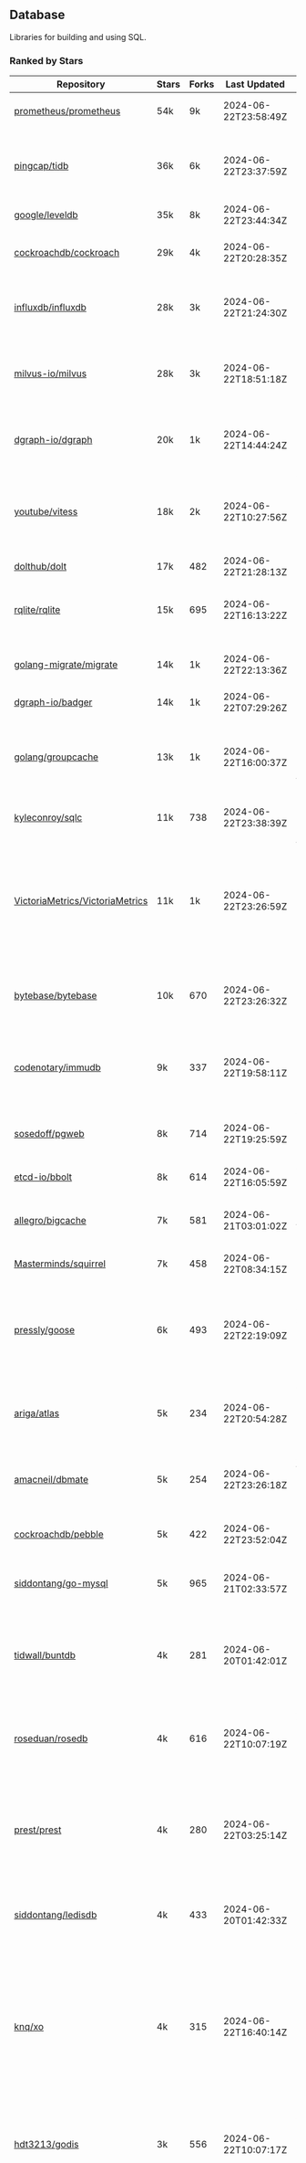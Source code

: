 ## Database

Libraries for building and using SQL.

### Ranked by Stars

| Repository | Stars | Forks | Last Updated | Description | 
|------------|-------|-------|--------------|-------------|
| [prometheus/prometheus](https://github.com/prometheus/prometheus) | 54k | 9k | 2024-06-22T23:58:49Z |  Monitoring system and time series database. |
| [pingcap/tidb](https://github.com/pingcap/tidb) | 36k | 6k | 2024-06-22T23:37:59Z |  TiDB is a distributed SQL database. Inspired by the design of Google F1. |
| [google/leveldb](https://github.com/google/leveldb) | 35k | 8k | 2024-06-22T23:44:34Z | key/value database in Go. |
| [cockroachdb/cockroach](https://github.com/cockroachdb/cockroach) | 29k | 4k | 2024-06-22T20:28:35Z |  Scalable, Geo-Replicated, Transactional Datastore. |
| [influxdb/influxdb](https://github.com/influxdb/influxdb) | 28k | 3k | 2024-06-22T21:24:30Z |  Scalable datastore for metrics, events, and real-time analytics. |
| [milvus-io/milvus](https://github.com/milvus-io/milvus) | 28k | 3k | 2024-06-22T18:51:18Z |  Milvus is a vector database for embedding management, analytics and search. |
| [dgraph-io/dgraph](https://github.com/dgraph-io/dgraph) | 20k | 1k | 2024-06-22T14:44:24Z |  Scalable, Distributed, Low Latency, High Throughput Graph Database. |
| [youtube/vitess](https://github.com/youtube/vitess) | 18k | 2k | 2024-06-22T10:27:56Z |  vitess provides servers and tools which facilitate scaling of MySQL databases for large scale web services. |
| [dolthub/dolt](https://github.com/dolthub/dolt) | 17k | 482 | 2024-06-22T21:28:13Z |  Dolt – It's Git for Data. |
| [rqlite/rqlite](https://github.com/rqlite/rqlite) | 15k | 695 | 2024-06-22T16:13:22Z |  The lightweight, distributed, relational database built on SQLite. |
| [golang-migrate/migrate](https://github.com/golang-migrate/migrate) | 14k | 1k | 2024-06-22T22:13:36Z |  Database migrations. CLI and Golang library. |
| [dgraph-io/badger](https://github.com/dgraph-io/badger) | 14k | 1k | 2024-06-22T07:29:26Z |  Fast key-value store in Go. |
| [golang/groupcache](https://github.com/golang/groupcache) | 13k | 1k | 2024-06-22T16:00:37Z |  Groupcache is a caching and cache-filling library, intended as a replacement for memcached in many cases. |
| [kyleconroy/sqlc](https://github.com/kyleconroy/sqlc) | 11k | 738 | 2024-06-22T23:38:39Z |  Generate type-safe code from SQL. |
| [VictoriaMetrics/VictoriaMetrics](https://github.com/VictoriaMetrics/VictoriaMetrics) | 11k | 1k | 2024-06-22T23:26:59Z |  fast, resource-effective and scalable open source time series database. May be used as long-term remote storage for Prometheus. Supports PromQL. |
| [bytebase/bytebase](https://github.com/bytebase/bytebase) | 10k | 670 | 2024-06-22T23:26:32Z |  Safe database schema change and version control for DevOps teams. |
| [codenotary/immudb](https://github.com/codenotary/immudb) | 9k | 337 | 2024-06-22T19:58:11Z |  immudb is a lightweight, high-speed immutable database for systems and applications written in Go. |
| [sosedoff/pgweb](https://github.com/sosedoff/pgweb) | 8k | 714 | 2024-06-22T19:25:59Z |  Web-based PostgreSQL database browser. |
| [etcd-io/bbolt](https://github.com/etcd-io/bbolt) | 8k | 614 | 2024-06-22T16:05:59Z |  An embedded key/value database for Go. |
| [allegro/bigcache](https://github.com/allegro/bigcache) | 7k | 581 | 2024-06-21T03:01:02Z |  Efficient key/value cache for gigabytes of data. |
| [Masterminds/squirrel](https://github.com/Masterminds/squirrel) | 7k | 458 | 2024-06-22T08:34:15Z |  Go library that helps you build SQL queries. |
| [pressly/goose](https://github.com/pressly/goose) | 6k | 493 | 2024-06-22T22:19:09Z |  Database migration tool. You can manage your database's evolution by creating incremental SQL or Go scripts. |
| [ariga/atlas](https://github.com/ariga/atlas) | 5k | 234 | 2024-06-22T20:54:28Z |  A Database Toolkit. A CLI designed to help companies better work with their data. |
| [amacneil/dbmate](https://github.com/amacneil/dbmate) | 5k | 254 | 2024-06-22T23:26:18Z |  A lightweight, framework-agnostic database migration tool. |
| [cockroachdb/pebble](https://github.com/cockroachdb/pebble) | 5k | 422 | 2024-06-22T23:52:04Z |  RocksDB/LevelDB inspired key-value database in Go. |
| [siddontang/go-mysql](https://github.com/siddontang/go-mysql) | 5k | 965 | 2024-06-21T02:33:57Z |  Go toolset to handle MySQL protocol and replication. |
| [tidwall/buntdb](https://github.com/tidwall/buntdb) | 4k | 281 | 2024-06-20T01:42:01Z |  Fast, embeddable, in-memory key/value database for Go with custom indexing and spatial support. |
| [roseduan/rosedb](https://github.com/roseduan/rosedb) | 4k | 616 | 2024-06-22T10:07:19Z |  An embedded k-v database based on LSM+WAL, supports string, list, hash, set, zset. |
| [prest/prest](https://github.com/prest/prest) | 4k | 280 | 2024-06-22T03:25:14Z |  Simplify and accelerate development, ⚡ instant, realtime, high-performance on any Postgres application, existing or new. |
| [siddontang/ledisdb](https://github.com/siddontang/ledisdb) | 4k | 433 | 2024-06-20T01:42:33Z |  Ledisdb is a high performance NoSQL like Redis based on LevelDB. |
| [knq/xo](https://github.com/knq/xo) | 4k | 315 | 2024-06-22T16:40:14Z |  Generate idiomatic Go code for databases based on existing schema definitions or custom queries supporting PostgreSQL, MySQL, SQLite, Oracle, and Microsoft SQL Server. |
| [hdt3213/godis](https://github.com/hdt3213/godis) | 3k | 556 | 2024-06-22T10:07:17Z |  A Golang implemented high-performance Redis server and cluster. |
| [xujiajun/nutsdb](https://github.com/xujiajun/nutsdb) | 3k | 329 | 2024-06-18T09:56:21Z |  Nutsdb is a simple, fast, embeddable, persistent key/value store written in pure Go. It supports fully serializable transactions and many data structures such as list, set, sorted set. |
| [rubenv/sql-migrate](https://github.com/rubenv/sql-migrate) | 3k | 267 | 2024-06-21T21:00:17Z |  Database migration tool. Allows embedding migrations into the application using go-bindata. |
| [lindb/lindb](https://github.com/lindb/lindb) | 3k | 277 | 2024-06-21T08:41:31Z |  LinDB is a scalable, high performance, high availability distributed time series database. |
| [HouzuoGuo/tiedot](https://github.com/HouzuoGuo/tiedot) | 3k | 261 | 2024-06-21T16:37:45Z |  Your NoSQL database powered by Golang. |
| [bluele/gcache](https://github.com/bluele/gcache) | 3k | 266 | 2024-06-21T09:28:26Z |  Cache library with support for expirable Cache, LFU, LRU and ARC. |
| [eko/gocache](https://github.com/eko/gocache) | 2k | 191 | 2024-06-21T13:50:21Z |  A complete Go cache library with multiple stores (memory, memcache, redis, ...), chainable, loadable, metrics cache and more. |
| [doug-martin/goqu](https://github.com/doug-martin/goqu) | 2k | 200 | 2024-06-22T01:04:36Z |  Idiomatic SQL builder and query library. |
| [go-jet/jet](https://github.com/go-jet/jet) | 2k | 110 | 2024-06-22T20:15:37Z |  Framework for writing type-safe SQL queries in Go, with ability to easily convert database query result into desired arbitrary object structure. |
| [muesli/cache2go](https://github.com/muesli/cache2go) | 2k | 515 | 2024-06-22T22:31:05Z |  In-memory key:value cache which supports automatic invalidation based on timeouts. |
| [VictoriaMetrics/fastcache](https://github.com/VictoriaMetrics/fastcache) | 2k | 171 | 2024-06-21T15:51:41Z |  fast thread-safe inmemory cache for big number of entries. Minimizes GC overhead. |
| [flower-corp/lotusdb](https://github.com/flower-corp/lotusdb) | 2k | 175 | 2024-06-22T12:37:50Z |  Fast k/v database compatible with lsm and b+tree. |
| [didi/gendry](https://github.com/didi/gendry) | 2k | 189 | 2024-06-20T08:10:31Z |  Non-invasive SQL builder and powerful data binder. |
| [maypok86/otter](https://github.com/maypok86/otter) | 2k | 38 | 2024-06-22T21:47:57Z |  A high performance lockless cache for Go. Many times faster than Ristretto and friends. |
| [CovenantSQL/CovenantSQL](https://github.com/CovenantSQL/CovenantSQL) | 1k | 149 | 2024-06-21T11:30:03Z |  CovenantSQL is a SQL database on blockchain. |
| [kelindar/column](https://github.com/kelindar/column) | 1k | 56 | 2024-06-19T19:02:12Z |  High-performance, columnar, embeddable in-memory store with bitmap indexing and transactions. |
| [peterbourgon/diskv](https://github.com/peterbourgon/diskv) | 1k | 104 | 2024-06-20T01:40:50Z |  Home-grown disk-backed key-value store. |
| [akrylysov/pogreb](https://github.com/akrylysov/pogreb) | 1k | 89 | 2024-06-21T22:50:52Z |  Embedded key-value store for read-heavy workloads. |
| [skeema/skeema](https://github.com/skeema/skeema) | 1k | 101 | 2024-06-21T13:10:19Z |  Pure-SQL schema management system for MySQL, with support for sharding and external online schema change tools. |
| [Vertamedia/chproxy](https://github.com/Vertamedia/chproxy) | 1k | 254 | 2024-06-21T20:16:00Z |  HTTP proxy for ClickHouse database. |
| [paranoidguy/databunker](https://github.com/paranoidguy/databunker) | 1k | 71 | 2024-06-18T17:38:10Z |  Personally identifiable information (PII) storage service built to comply with GDPR and CCPA. |
| [objectbox/objectbox-go](https://github.com/objectbox/objectbox-go) | 1k | 46 | 2024-06-22T23:56:01Z |  High-performance embedded Object Database (NoSQL) with Go API. |
| [cybertec-postgresql/pg_timetable](https://github.com/cybertec-postgresql/pg_timetable) | 1k | 65 | 2024-06-20T10:05:49Z |  Advanced scheduling for PostgreSQL. |
| [go-gormigrate/gormigrate](https://github.com/go-gormigrate/gormigrate) | 1k | 96 | 2024-06-20T01:43:42Z |  Database schema migration helper for Gorm ORM. |
| [krotik/eliasdb](https://github.com/krotik/eliasdb) | 994 | 49 | 2024-06-21T12:41:56Z |  Dependency-free, transactional graph database with REST API, phrase search and SQL-like query language. |
| [linkedin/goavro](https://github.com/linkedin/goavro) | 960 | 215 | 2024-06-20T03:34:33Z |  A Go package that encodes and decodes Avro data. |
| [couchbase/moss](https://github.com/couchbase/moss) | 950 | 60 | 2024-06-21T12:37:13Z |  Moss is a simple LSM key-value storage engine written in 100% Go. |
| [jellydator/ttlcache](https://github.com/jellydator/ttlcache) | 876 | 115 | 2024-06-21T08:55:41Z |  An in-memory cache with item expiration and generics. |
| [gchaincl/dotsql](https://github.com/gchaincl/dotsql) | 721 | 54 | 2024-06-20T01:44:41Z |  Go library that helps you keep sql files in one place and use them with ease. |
| [go-ozzo/ozzo-dbx](https://github.com/go-ozzo/ozzo-dbx) | 626 | 84 | 2024-06-20T01:44:51Z |  Powerful data retrieval methods as well as DB-agnostic query building capabilities. |
| [ostafen/clover](https://github.com/ostafen/clover) | 624 | 54 | 2024-06-16T17:55:23Z |  A lightweight document-oriented NoSQL database written in pure Golang. |
| [nikepan/clickhouse-bulk](https://github.com/nikepan/clickhouse-bulk) | 466 | 87 | 2024-06-16T23:15:39Z |  Collects small inserts and sends big requests to ClickHouse servers. |
| [jmhodges/levigo](https://github.com/jmhodges/levigo) | 414 | 90 | 2024-06-20T01:42:34Z |  Levigo is a Go wrapper for LevelDB. |
| [rocketlaunchr/dbq](https://github.com/rocketlaunchr/dbq) | 393 | 21 | 2024-05-17T21:00:02Z |  Zero boilerplate database operations for Go. |
| [lqs/sqlingo](https://github.com/lqs/sqlingo) | 378 | 28 | 2024-06-22T05:34:40Z |  A lightweight DSL to build SQL in Go. |
| [recoilme/pudge](https://github.com/recoilme/pudge) | 366 | 35 | 2024-06-17T11:20:39Z |  Fast and simple key/value store written using Go's standard library. |
| [faabiosr/cachego](https://github.com/faabiosr/cachego) | 361 | 24 | 2024-06-01T19:27:40Z |  Golang Cache component for multiple drivers. |
| [HDT3213/rdb](https://github.com/HDT3213/rdb) | 358 | 74 | 2024-06-17T02:06:17Z |  Redis RDB file parser for secondary development and memory analysis. |
| [elgris/sqrl](https://github.com/elgris/sqrl) | 272 | 38 | 2024-06-21T11:43:40Z |  SQL query builder, fork of Squirrel with improved performance. |
| [chrislusf/vasto](https://github.com/chrislusf/vasto) | 259 | 30 | 2024-05-26T01:48:04Z |  A distributed high-performance key-value store. On Disk. Eventual consistent. HA. Able to grow or shrink without service interruption. |
| [Yiling-J/theine-go](https://github.com/Yiling-J/theine-go) | 233 | 12 | 2024-06-10T17:49:53Z |  High performance, near optimal in-memory cache with proactive TTL expiration and generics. |
| [dtm-labs/dtf](https://github.com/dtm-labs/dtf) | 213 | 30 | 2024-04-17T12:13:28Z |  A distributed transaction manager. Support XA, TCC, SAGA, Reliable Messages. |
| [creativecreature/sturdyc](https://github.com/creativecreature/sturdyc) | 205 | 4 | 2024-06-21T09:16:31Z |  A caching library with advanced concurrency features designed to make I/O heavy applications robust and highly performant. |
| [fern4lvarez/piladb](https://github.com/fern4lvarez/piladb) | 205 | 22 | 2024-06-20T01:42:37Z |  Lightweight RESTful database engine based on stack data structures. |
| [EchoVault/EchoVault](https://github.com/EchoVault/EchoVault) | 197 | 9 | 2024-06-22T21:23:49Z |  Embeddable Distributed in-memory data store compatible with Redis clients. |
| [bokwoon95/go-structured-query](https://github.com/bokwoon95/go-structured-query) | 195 | 11 | 2023-12-04T23:16:41Z |  Type-safe SQL builder and struct mapper for Go. |
| [wesql/wescale](https://github.com/wesql/wescale) | 192 | 8 | 2024-06-21T07:37:58Z |  WeScale is a database proxy designed to enhance the scalability, performance, security, and resilience of your applications. |
| [knocknote/octillery](https://github.com/knocknote/octillery) | 191 | 30 | 2024-06-10T05:18:59Z |  Go package for sharding databases ( Supports every ORM or raw SQL ). |
| [akyoto/cache](https://github.com/akyoto/cache) | 176 | 21 | 2024-06-03T02:05:04Z |  In-memory key:value store with expiration time, 0 dependencies, <100 LoC, 100% coverage. |
| [lopezator/migrator](https://github.com/lopezator/migrator) | 167 | 18 | 2024-06-21T20:01:56Z |  Dead simple Go database migration library. |
| [arthurkushman/buildsqlx](https://github.com/arthurkushman/buildsqlx) | 157 | 16 | 2024-06-18T04:49:22Z |  Go database query builder library for PostgreSQL. |
| [amit-davidson/LibraDB](https://github.com/amit-davidson/LibraDB) | 152 | 18 | 2024-06-15T15:40:45Z |  LibraDB is a simple database with less than 1000 lines of code for learning. |
| [iwanbk/bcache](https://github.com/iwanbk/bcache) | 147 | 18 | 2024-05-17T07:07:52Z |  Eventually consistent distributed in-memory cache Go library. |
| [GuiaBolso/darwin](https://github.com/GuiaBolso/darwin) | 145 | 34 | 2024-06-20T01:43:38Z |  Database schema evolution library for Go. |
| [leporo/sqlf](https://github.com/leporo/sqlf) | 141 | 14 | 2024-05-24T08:11:15Z |  Fast SQL query builder. |
| [rocketlaunchr/remember-go](https://github.com/rocketlaunchr/remember-go) | 138 | 8 | 2024-04-27T23:46:36Z |  A universal interface for caching slow database queries (backed by redis, memcached, ristretto, or in-memory). |
| [nullism/bqb](https://github.com/nullism/bqb) | 134 | 10 | 2024-06-21T04:56:53Z |  Lightweight and easy to learn query builder. |
| [viney-shih/go-cache](https://github.com/viney-shih/go-cache) | 133 | 9 | 2024-06-13T06:31:20Z |  A flexible multi-layer Go caching library to deal with in-memory and shared cache by adopting Cache-Aside pattern. |
| [galeone/igor](https://github.com/galeone/igor) | 125 | 4 | 2024-06-20T01:44:49Z |  Abstraction layer for PostgreSQL that supports advanced functionality and uses gorm-like syntax. |
| [erni27/imcache](https://github.com/erni27/imcache) | 118 | 4 | 2024-06-14T10:26:48Z |  A generic in-memory cache Go library. It supports expiration, sliding expiration, max entries limit, eviction callbacks and sharding. |
| [unit-io/unitdb](https://github.com/unit-io/unitdb) | 118 | 10 | 2024-05-03T13:01:20Z |  Fast timeseries database for IoT, realtime messaging applications. Access unitdb with pubsub over tcp or websocket using github.com/unit-io/unitd application. |
| [elastic/go-freelru](https://github.com/elastic/go-freelru) | 116 | 9 | 2024-06-13T08:47:29Z | A GC-less, fast and generic LRU hashmap library with optional locking, sharding, eviction and expiration. |
| [sj14/dbbench](https://github.com/sj14/dbbench) | 97 | 17 | 2024-06-19T06:55:34Z |  Database benchmarking tool with support for several databases and scripts. |
| [OrlovEvgeny/go-mcache](https://github.com/OrlovEvgeny/go-mcache) | 95 | 16 | 2024-06-11T21:37:28Z |  Fast in-memory key:value store/cache library. Pointer caches. |
| [jameycribbs/hare](https://github.com/jameycribbs/hare) | 90 | 10 | 2024-06-20T17:59:35Z |  A simple database management system that stores each table as a text file of line-delimited JSON. |
| [cristalhq/builq](https://github.com/cristalhq/builq) | 89 | 3 | 2024-05-08T10:43:34Z |  Easily build SQL queries in Go. |
| [robinjoseph08/go-pg-migrations](https://github.com/robinjoseph08/go-pg-migrations) | 84 | 21 | 2024-01-08T01:51:54Z |  A Go package to help write migrations with go-pg/pg. |
| [sunary/sqlize](https://github.com/sunary/sqlize) | 83 | 11 | 2024-06-20T04:23:56Z |  Database migration generator. Allows generate sql migration from model and existing sql by differ them. |
| [zekroTJA/timedmap](https://github.com/zekroTJA/timedmap) | 70 | 10 | 2024-05-10T07:40:51Z |  Map with expiring key-value pairs. |
| [liweiyi88/onedump](https://github.com/liweiyi88/onedump) | 65 | 7 | 2024-06-22T17:13:36Z |  Database backup from different drivers to different destinations with one command and configuration. |
| [jamf/regatta](https://github.com/jamf/regatta) | 63 | 5 | 2024-06-11T11:05:07Z |  Fast, simple, geo-distributed KV store built for cloud native era. |
| [codingsince1985/couchcache](https://github.com/codingsince1985/couchcache) | 63 | 7 | 2024-06-21T17:57:50Z |  RESTful caching micro-service backed by Couchbase server. |
| [xujiajun/godbal](https://github.com/xujiajun/godbal) | 59 | 29 | 2024-02-03T19:00:49Z |  Database Abstraction Layer (dbal) for go. Support SQL builder and get result easily. |
| [khezen/avro](https://github.com/khezen/avro) | 45 | 10 | 2023-12-26T03:15:31Z |  Discover SQL schemas and convert them to AVRO schemas. Query SQL records into AVRO bytes. |
| [oaStuff/clusteredBigCache](https://github.com/oaStuff/clusteredBigCache) | 44 | 5 | 2023-11-01T01:52:19Z |  BigCache with clustering support and individual item expiration. |
| [claygod/coffer](https://github.com/claygod/coffer) | 37 | 5 | 2024-02-07T10:47:23Z |  Simple ACID key-value database that supports transactions. |
| [floatdrop/2q](https://github.com/floatdrop/2q) | 37 | 4 | 2024-06-13T01:08:39Z |  2Q in-memory cache implementation. |
| [HnH/qry](https://github.com/HnH/qry) | 35 | 6 | 2024-02-27T10:37:40Z |  Tool that generates constants from files with raw SQL queries. |
| [hexdigest/prep](https://github.com/hexdigest/prep) | 32 | 5 | 2024-03-07T22:59:58Z |  Use prepared SQL statements without changing your code. |
| [adlio/schema](https://github.com/adlio/schema) | 31 | 3 | 2024-06-05T09:08:59Z |  Library to embed schema migrations for database/sql-compatible databases inside your Go binaries. |
| [twharmon/gosql](https://github.com/twharmon/gosql) | 30 | 2 | 2024-02-02T19:53:16Z |  SQL Query builder with better null values support. |
| [RichardKnop/go-fixtures](https://github.com/RichardKnop/go-fixtures) | 28 | 11 | 2023-09-08T17:05:02Z |  Django style fixtures for Golang's excellent built-in database/sql library. |
| [codingconcepts/dg](https://github.com/codingconcepts/dg) | 25 | 1 | 2024-06-19T18:31:00Z |  A fast data generator that produces CSV files from generated relational data. |
| [larapulse/migrator](https://github.com/larapulse/migrator) | 25 | 4 | 2024-05-19T07:31:13Z |  MySQL database migrator designed to run migrations to your features and manage database schema update with intuitive go code. |
| [rafaeljesus/tempdb](https://github.com/rafaeljesus/tempdb) | 19 | 3 | 2024-04-18T14:17:05Z |  Key-value store for temporary items. |
| [andizzle/rwdb](https://github.com/andizzle/rwdb) | 18 | 2 | 2023-05-02T21:55:01Z |  rwdb provides read replica capability for multiple database servers setup. |
| [bartventer/gorm-multitenancy](https://github.com/bartventer/gorm-multitenancy) | 16 | 2 | 2024-06-21T19:45:36Z |  Multi-tenancy support for GORM managed databases. |
| [motrboat/hotcoal](https://github.com/motrboat/hotcoal) | 16 | 1 | 2024-05-17T20:58:00Z |  Secure your handcrafted SQL against injection. |
| [muir/libschema](https://github.com/muir/libschema) | 14 | 5 | 2024-01-14T00:02:24Z |  Define your migrations separately in each library. Migrations for open source libraries. MySQL & PostgreSQL. |
| [pupizoid/ormlite](https://github.com/pupizoid/ormlite) | 13 | 3 | 2024-03-06T20:01:55Z |  Lightweight package containing some ORM-like features and helpers for sqlite databases. |
| [Kachit/gorm-seeder](https://github.com/Kachit/gorm-seeder) | 13 | 1 | 2024-01-30T11:33:09Z |  Simple database seeder for Gorm ORM. |
| [ulovecode/gdcache](https://github.com/ulovecode/gdcache) | 12 | 2 | 2024-01-18T05:02:20Z |  A pure non-intrusive cache library implemented by golang, you can use it to implement your own distributed cache. |
| [twharmon/dynago](https://github.com/twharmon/dynago) | 12 | 0 | 2024-03-26T11:56:26Z |  Simplify working with AWS DynamoDB. |
| [no-src/nscache](https://github.com/no-src/nscache) | 10 | 0 | 2024-06-02T16:41:19Z |  A Go caching framework that supports multiple data source drivers. |
| [lawzava/go-pg-migrate](https://github.com/lawzava/go-pg-migrate) | 10 | 3 | 2024-01-24T05:10:53Z |  CLI-friendly package for go-pg migrations management. |
| [oracle/coherence-go-client](https://github.com/oracle/coherence-go-client) | 9 | 3 | 2024-06-03T15:03:19Z |  Full implementation of Oracle Coherence cache API for Go applications using gRPC as network transport. |
| [cheshir/ttlcache](https://github.com/cheshir/ttlcache) | 9 | 8 | 2023-03-26T17:03:11Z |  In-memory key value storage with TTL for each record. |
| [rafaelespinoza/godfish](https://github.com/rafaelespinoza/godfish) | 7 | 1 | 2024-06-19T17:44:22Z |  Database migration manager, works with native query language. Support for cassandra, mysql, postgres, sqlite3. |
| [go-the-way/sg](https://github.com/go-the-way/sg) | 6 | 0 | 2024-05-10T21:55:52Z |  A SQL Gen for generating standard SQLs(supports: CRUD) written in Go. |
| [yuseferi/gocache](https://github.com/yuseferi/gocache) | 5 | 0 | 2024-01-07T00:34:13Z |  A data race free Go ache library with high performance and auto pruge functionality |
| [/](https://github.com/gobuffalo/pop/tree/master/soda) | 0 | 0 | 0001-01-01T00:00:00Z |  Database migration, creation, ORM, etc... for MySQL, PostgreSQL, and SQLite. |

### Ranked by Forks

| Repository | Stars | Forks | Last Updated | Description | 
|------------|-------|-------|--------------|-------------|
| [prometheus/prometheus](https://github.com/prometheus/prometheus) | 54k | 9k | 2024-06-22T23:58:49Z |  Monitoring system and time series database. |
| [google/leveldb](https://github.com/google/leveldb) | 35k | 8k | 2024-06-22T23:44:34Z | key/value database in Go. |
| [pingcap/tidb](https://github.com/pingcap/tidb) | 36k | 6k | 2024-06-22T23:37:59Z |  TiDB is a distributed SQL database. Inspired by the design of Google F1. |
| [cockroachdb/cockroach](https://github.com/cockroachdb/cockroach) | 29k | 4k | 2024-06-22T20:28:35Z |  Scalable, Geo-Replicated, Transactional Datastore. |
| [influxdb/influxdb](https://github.com/influxdb/influxdb) | 28k | 3k | 2024-06-22T21:24:30Z |  Scalable datastore for metrics, events, and real-time analytics. |
| [milvus-io/milvus](https://github.com/milvus-io/milvus) | 28k | 3k | 2024-06-22T18:51:18Z |  Milvus is a vector database for embedding management, analytics and search. |
| [youtube/vitess](https://github.com/youtube/vitess) | 18k | 2k | 2024-06-22T10:27:56Z |  vitess provides servers and tools which facilitate scaling of MySQL databases for large scale web services. |
| [dgraph-io/dgraph](https://github.com/dgraph-io/dgraph) | 20k | 1k | 2024-06-22T14:44:24Z |  Scalable, Distributed, Low Latency, High Throughput Graph Database. |
| [golang/groupcache](https://github.com/golang/groupcache) | 13k | 1k | 2024-06-22T16:00:37Z |  Groupcache is a caching and cache-filling library, intended as a replacement for memcached in many cases. |
| [golang-migrate/migrate](https://github.com/golang-migrate/migrate) | 14k | 1k | 2024-06-22T22:13:36Z |  Database migrations. CLI and Golang library. |
| [dgraph-io/badger](https://github.com/dgraph-io/badger) | 14k | 1k | 2024-06-22T07:29:26Z |  Fast key-value store in Go. |
| [VictoriaMetrics/VictoriaMetrics](https://github.com/VictoriaMetrics/VictoriaMetrics) | 11k | 1k | 2024-06-22T23:26:59Z |  fast, resource-effective and scalable open source time series database. May be used as long-term remote storage for Prometheus. Supports PromQL. |
| [siddontang/go-mysql](https://github.com/siddontang/go-mysql) | 5k | 965 | 2024-06-21T02:33:57Z |  Go toolset to handle MySQL protocol and replication. |
| [kyleconroy/sqlc](https://github.com/kyleconroy/sqlc) | 11k | 738 | 2024-06-22T23:38:39Z |  Generate type-safe code from SQL. |
| [sosedoff/pgweb](https://github.com/sosedoff/pgweb) | 8k | 714 | 2024-06-22T19:25:59Z |  Web-based PostgreSQL database browser. |
| [rqlite/rqlite](https://github.com/rqlite/rqlite) | 15k | 695 | 2024-06-22T16:13:22Z |  The lightweight, distributed, relational database built on SQLite. |
| [bytebase/bytebase](https://github.com/bytebase/bytebase) | 10k | 670 | 2024-06-22T23:26:32Z |  Safe database schema change and version control for DevOps teams. |
| [roseduan/rosedb](https://github.com/roseduan/rosedb) | 4k | 616 | 2024-06-22T10:07:19Z |  An embedded k-v database based on LSM+WAL, supports string, list, hash, set, zset. |
| [etcd-io/bbolt](https://github.com/etcd-io/bbolt) | 8k | 614 | 2024-06-22T16:05:59Z |  An embedded key/value database for Go. |
| [allegro/bigcache](https://github.com/allegro/bigcache) | 7k | 581 | 2024-06-21T03:01:02Z |  Efficient key/value cache for gigabytes of data. |
| [hdt3213/godis](https://github.com/hdt3213/godis) | 3k | 556 | 2024-06-22T10:07:17Z |  A Golang implemented high-performance Redis server and cluster. |
| [muesli/cache2go](https://github.com/muesli/cache2go) | 2k | 515 | 2024-06-22T22:31:05Z |  In-memory key:value cache which supports automatic invalidation based on timeouts. |
| [pressly/goose](https://github.com/pressly/goose) | 6k | 493 | 2024-06-22T22:19:09Z |  Database migration tool. You can manage your database's evolution by creating incremental SQL or Go scripts. |
| [dolthub/dolt](https://github.com/dolthub/dolt) | 17k | 482 | 2024-06-22T21:28:13Z |  Dolt – It's Git for Data. |
| [Masterminds/squirrel](https://github.com/Masterminds/squirrel) | 7k | 458 | 2024-06-22T08:34:15Z |  Go library that helps you build SQL queries. |
| [siddontang/ledisdb](https://github.com/siddontang/ledisdb) | 4k | 433 | 2024-06-20T01:42:33Z |  Ledisdb is a high performance NoSQL like Redis based on LevelDB. |
| [cockroachdb/pebble](https://github.com/cockroachdb/pebble) | 5k | 422 | 2024-06-22T23:52:04Z |  RocksDB/LevelDB inspired key-value database in Go. |
| [codenotary/immudb](https://github.com/codenotary/immudb) | 9k | 337 | 2024-06-22T19:58:11Z |  immudb is a lightweight, high-speed immutable database for systems and applications written in Go. |
| [xujiajun/nutsdb](https://github.com/xujiajun/nutsdb) | 3k | 329 | 2024-06-18T09:56:21Z |  Nutsdb is a simple, fast, embeddable, persistent key/value store written in pure Go. It supports fully serializable transactions and many data structures such as list, set, sorted set. |
| [knq/xo](https://github.com/knq/xo) | 4k | 315 | 2024-06-22T16:40:14Z |  Generate idiomatic Go code for databases based on existing schema definitions or custom queries supporting PostgreSQL, MySQL, SQLite, Oracle, and Microsoft SQL Server. |
| [tidwall/buntdb](https://github.com/tidwall/buntdb) | 4k | 281 | 2024-06-20T01:42:01Z |  Fast, embeddable, in-memory key/value database for Go with custom indexing and spatial support. |
| [prest/prest](https://github.com/prest/prest) | 4k | 280 | 2024-06-22T03:25:14Z |  Simplify and accelerate development, ⚡ instant, realtime, high-performance on any Postgres application, existing or new. |
| [lindb/lindb](https://github.com/lindb/lindb) | 3k | 277 | 2024-06-21T08:41:31Z |  LinDB is a scalable, high performance, high availability distributed time series database. |
| [rubenv/sql-migrate](https://github.com/rubenv/sql-migrate) | 3k | 267 | 2024-06-21T21:00:17Z |  Database migration tool. Allows embedding migrations into the application using go-bindata. |
| [bluele/gcache](https://github.com/bluele/gcache) | 3k | 266 | 2024-06-21T09:28:26Z |  Cache library with support for expirable Cache, LFU, LRU and ARC. |
| [HouzuoGuo/tiedot](https://github.com/HouzuoGuo/tiedot) | 3k | 261 | 2024-06-21T16:37:45Z |  Your NoSQL database powered by Golang. |
| [Vertamedia/chproxy](https://github.com/Vertamedia/chproxy) | 1k | 254 | 2024-06-21T20:16:00Z |  HTTP proxy for ClickHouse database. |
| [amacneil/dbmate](https://github.com/amacneil/dbmate) | 5k | 254 | 2024-06-22T23:26:18Z |  A lightweight, framework-agnostic database migration tool. |
| [ariga/atlas](https://github.com/ariga/atlas) | 5k | 234 | 2024-06-22T20:54:28Z |  A Database Toolkit. A CLI designed to help companies better work with their data. |
| [linkedin/goavro](https://github.com/linkedin/goavro) | 960 | 215 | 2024-06-20T03:34:33Z |  A Go package that encodes and decodes Avro data. |
| [doug-martin/goqu](https://github.com/doug-martin/goqu) | 2k | 200 | 2024-06-22T01:04:36Z |  Idiomatic SQL builder and query library. |
| [eko/gocache](https://github.com/eko/gocache) | 2k | 191 | 2024-06-21T13:50:21Z |  A complete Go cache library with multiple stores (memory, memcache, redis, ...), chainable, loadable, metrics cache and more. |
| [didi/gendry](https://github.com/didi/gendry) | 2k | 189 | 2024-06-20T08:10:31Z |  Non-invasive SQL builder and powerful data binder. |
| [flower-corp/lotusdb](https://github.com/flower-corp/lotusdb) | 2k | 175 | 2024-06-22T12:37:50Z |  Fast k/v database compatible with lsm and b+tree. |
| [VictoriaMetrics/fastcache](https://github.com/VictoriaMetrics/fastcache) | 2k | 171 | 2024-06-21T15:51:41Z |  fast thread-safe inmemory cache for big number of entries. Minimizes GC overhead. |
| [CovenantSQL/CovenantSQL](https://github.com/CovenantSQL/CovenantSQL) | 1k | 149 | 2024-06-21T11:30:03Z |  CovenantSQL is a SQL database on blockchain. |
| [jellydator/ttlcache](https://github.com/jellydator/ttlcache) | 876 | 115 | 2024-06-21T08:55:41Z |  An in-memory cache with item expiration and generics. |
| [go-jet/jet](https://github.com/go-jet/jet) | 2k | 110 | 2024-06-22T20:15:37Z |  Framework for writing type-safe SQL queries in Go, with ability to easily convert database query result into desired arbitrary object structure. |
| [peterbourgon/diskv](https://github.com/peterbourgon/diskv) | 1k | 104 | 2024-06-20T01:40:50Z |  Home-grown disk-backed key-value store. |
| [skeema/skeema](https://github.com/skeema/skeema) | 1k | 101 | 2024-06-21T13:10:19Z |  Pure-SQL schema management system for MySQL, with support for sharding and external online schema change tools. |
| [go-gormigrate/gormigrate](https://github.com/go-gormigrate/gormigrate) | 1k | 96 | 2024-06-20T01:43:42Z |  Database schema migration helper for Gorm ORM. |
| [jmhodges/levigo](https://github.com/jmhodges/levigo) | 414 | 90 | 2024-06-20T01:42:34Z |  Levigo is a Go wrapper for LevelDB. |
| [akrylysov/pogreb](https://github.com/akrylysov/pogreb) | 1k | 89 | 2024-06-21T22:50:52Z |  Embedded key-value store for read-heavy workloads. |
| [nikepan/clickhouse-bulk](https://github.com/nikepan/clickhouse-bulk) | 466 | 87 | 2024-06-16T23:15:39Z |  Collects small inserts and sends big requests to ClickHouse servers. |
| [go-ozzo/ozzo-dbx](https://github.com/go-ozzo/ozzo-dbx) | 626 | 84 | 2024-06-20T01:44:51Z |  Powerful data retrieval methods as well as DB-agnostic query building capabilities. |
| [HDT3213/rdb](https://github.com/HDT3213/rdb) | 358 | 74 | 2024-06-17T02:06:17Z |  Redis RDB file parser for secondary development and memory analysis. |
| [paranoidguy/databunker](https://github.com/paranoidguy/databunker) | 1k | 71 | 2024-06-18T17:38:10Z |  Personally identifiable information (PII) storage service built to comply with GDPR and CCPA. |
| [cybertec-postgresql/pg_timetable](https://github.com/cybertec-postgresql/pg_timetable) | 1k | 65 | 2024-06-20T10:05:49Z |  Advanced scheduling for PostgreSQL. |
| [couchbase/moss](https://github.com/couchbase/moss) | 950 | 60 | 2024-06-21T12:37:13Z |  Moss is a simple LSM key-value storage engine written in 100% Go. |
| [kelindar/column](https://github.com/kelindar/column) | 1k | 56 | 2024-06-19T19:02:12Z |  High-performance, columnar, embeddable in-memory store with bitmap indexing and transactions. |
| [ostafen/clover](https://github.com/ostafen/clover) | 624 | 54 | 2024-06-16T17:55:23Z |  A lightweight document-oriented NoSQL database written in pure Golang. |
| [gchaincl/dotsql](https://github.com/gchaincl/dotsql) | 721 | 54 | 2024-06-20T01:44:41Z |  Go library that helps you keep sql files in one place and use them with ease. |
| [krotik/eliasdb](https://github.com/krotik/eliasdb) | 994 | 49 | 2024-06-21T12:41:56Z |  Dependency-free, transactional graph database with REST API, phrase search and SQL-like query language. |
| [objectbox/objectbox-go](https://github.com/objectbox/objectbox-go) | 1k | 46 | 2024-06-22T23:56:01Z |  High-performance embedded Object Database (NoSQL) with Go API. |
| [maypok86/otter](https://github.com/maypok86/otter) | 2k | 38 | 2024-06-22T21:47:57Z |  A high performance lockless cache for Go. Many times faster than Ristretto and friends. |
| [elgris/sqrl](https://github.com/elgris/sqrl) | 272 | 38 | 2024-06-21T11:43:40Z |  SQL query builder, fork of Squirrel with improved performance. |
| [recoilme/pudge](https://github.com/recoilme/pudge) | 366 | 35 | 2024-06-17T11:20:39Z |  Fast and simple key/value store written using Go's standard library. |
| [GuiaBolso/darwin](https://github.com/GuiaBolso/darwin) | 145 | 34 | 2024-06-20T01:43:38Z |  Database schema evolution library for Go. |
| [dtm-labs/dtf](https://github.com/dtm-labs/dtf) | 213 | 30 | 2024-04-17T12:13:28Z |  A distributed transaction manager. Support XA, TCC, SAGA, Reliable Messages. |
| [chrislusf/vasto](https://github.com/chrislusf/vasto) | 259 | 30 | 2024-05-26T01:48:04Z |  A distributed high-performance key-value store. On Disk. Eventual consistent. HA. Able to grow or shrink without service interruption. |
| [knocknote/octillery](https://github.com/knocknote/octillery) | 191 | 30 | 2024-06-10T05:18:59Z |  Go package for sharding databases ( Supports every ORM or raw SQL ). |
| [xujiajun/godbal](https://github.com/xujiajun/godbal) | 59 | 29 | 2024-02-03T19:00:49Z |  Database Abstraction Layer (dbal) for go. Support SQL builder and get result easily. |
| [lqs/sqlingo](https://github.com/lqs/sqlingo) | 378 | 28 | 2024-06-22T05:34:40Z |  A lightweight DSL to build SQL in Go. |
| [faabiosr/cachego](https://github.com/faabiosr/cachego) | 361 | 24 | 2024-06-01T19:27:40Z |  Golang Cache component for multiple drivers. |
| [fern4lvarez/piladb](https://github.com/fern4lvarez/piladb) | 205 | 22 | 2024-06-20T01:42:37Z |  Lightweight RESTful database engine based on stack data structures. |
| [robinjoseph08/go-pg-migrations](https://github.com/robinjoseph08/go-pg-migrations) | 84 | 21 | 2024-01-08T01:51:54Z |  A Go package to help write migrations with go-pg/pg. |
| [rocketlaunchr/dbq](https://github.com/rocketlaunchr/dbq) | 393 | 21 | 2024-05-17T21:00:02Z |  Zero boilerplate database operations for Go. |
| [akyoto/cache](https://github.com/akyoto/cache) | 176 | 21 | 2024-06-03T02:05:04Z |  In-memory key:value store with expiration time, 0 dependencies, <100 LoC, 100% coverage. |
| [lopezator/migrator](https://github.com/lopezator/migrator) | 167 | 18 | 2024-06-21T20:01:56Z |  Dead simple Go database migration library. |
| [amit-davidson/LibraDB](https://github.com/amit-davidson/LibraDB) | 152 | 18 | 2024-06-15T15:40:45Z |  LibraDB is a simple database with less than 1000 lines of code for learning. |
| [iwanbk/bcache](https://github.com/iwanbk/bcache) | 147 | 18 | 2024-05-17T07:07:52Z |  Eventually consistent distributed in-memory cache Go library. |
| [sj14/dbbench](https://github.com/sj14/dbbench) | 97 | 17 | 2024-06-19T06:55:34Z |  Database benchmarking tool with support for several databases and scripts. |
| [OrlovEvgeny/go-mcache](https://github.com/OrlovEvgeny/go-mcache) | 95 | 16 | 2024-06-11T21:37:28Z |  Fast in-memory key:value store/cache library. Pointer caches. |
| [arthurkushman/buildsqlx](https://github.com/arthurkushman/buildsqlx) | 157 | 16 | 2024-06-18T04:49:22Z |  Go database query builder library for PostgreSQL. |
| [leporo/sqlf](https://github.com/leporo/sqlf) | 141 | 14 | 2024-05-24T08:11:15Z |  Fast SQL query builder. |
| [Yiling-J/theine-go](https://github.com/Yiling-J/theine-go) | 233 | 12 | 2024-06-10T17:49:53Z |  High performance, near optimal in-memory cache with proactive TTL expiration and generics. |
| [RichardKnop/go-fixtures](https://github.com/RichardKnop/go-fixtures) | 28 | 11 | 2023-09-08T17:05:02Z |  Django style fixtures for Golang's excellent built-in database/sql library. |
| [sunary/sqlize](https://github.com/sunary/sqlize) | 83 | 11 | 2024-06-20T04:23:56Z |  Database migration generator. Allows generate sql migration from model and existing sql by differ them. |
| [bokwoon95/go-structured-query](https://github.com/bokwoon95/go-structured-query) | 195 | 11 | 2023-12-04T23:16:41Z |  Type-safe SQL builder and struct mapper for Go. |
| [unit-io/unitdb](https://github.com/unit-io/unitdb) | 118 | 10 | 2024-05-03T13:01:20Z |  Fast timeseries database for IoT, realtime messaging applications. Access unitdb with pubsub over tcp or websocket using github.com/unit-io/unitd application. |
| [nullism/bqb](https://github.com/nullism/bqb) | 134 | 10 | 2024-06-21T04:56:53Z |  Lightweight and easy to learn query builder. |
| [jameycribbs/hare](https://github.com/jameycribbs/hare) | 90 | 10 | 2024-06-20T17:59:35Z |  A simple database management system that stores each table as a text file of line-delimited JSON. |
| [khezen/avro](https://github.com/khezen/avro) | 45 | 10 | 2023-12-26T03:15:31Z |  Discover SQL schemas and convert them to AVRO schemas. Query SQL records into AVRO bytes. |
| [zekroTJA/timedmap](https://github.com/zekroTJA/timedmap) | 70 | 10 | 2024-05-10T07:40:51Z |  Map with expiring key-value pairs. |
| [viney-shih/go-cache](https://github.com/viney-shih/go-cache) | 133 | 9 | 2024-06-13T06:31:20Z |  A flexible multi-layer Go caching library to deal with in-memory and shared cache by adopting Cache-Aside pattern. |
| [elastic/go-freelru](https://github.com/elastic/go-freelru) | 116 | 9 | 2024-06-13T08:47:29Z | A GC-less, fast and generic LRU hashmap library with optional locking, sharding, eviction and expiration. |
| [EchoVault/EchoVault](https://github.com/EchoVault/EchoVault) | 197 | 9 | 2024-06-22T21:23:49Z |  Embeddable Distributed in-memory data store compatible with Redis clients. |
| [cheshir/ttlcache](https://github.com/cheshir/ttlcache) | 9 | 8 | 2023-03-26T17:03:11Z |  In-memory key value storage with TTL for each record. |
| [wesql/wescale](https://github.com/wesql/wescale) | 192 | 8 | 2024-06-21T07:37:58Z |  WeScale is a database proxy designed to enhance the scalability, performance, security, and resilience of your applications. |
| [rocketlaunchr/remember-go](https://github.com/rocketlaunchr/remember-go) | 138 | 8 | 2024-04-27T23:46:36Z |  A universal interface for caching slow database queries (backed by redis, memcached, ristretto, or in-memory). |
| [codingsince1985/couchcache](https://github.com/codingsince1985/couchcache) | 63 | 7 | 2024-06-21T17:57:50Z |  RESTful caching micro-service backed by Couchbase server. |
| [liweiyi88/onedump](https://github.com/liweiyi88/onedump) | 65 | 7 | 2024-06-22T17:13:36Z |  Database backup from different drivers to different destinations with one command and configuration. |
| [HnH/qry](https://github.com/HnH/qry) | 35 | 6 | 2024-02-27T10:37:40Z |  Tool that generates constants from files with raw SQL queries. |
| [oaStuff/clusteredBigCache](https://github.com/oaStuff/clusteredBigCache) | 44 | 5 | 2023-11-01T01:52:19Z |  BigCache with clustering support and individual item expiration. |
| [claygod/coffer](https://github.com/claygod/coffer) | 37 | 5 | 2024-02-07T10:47:23Z |  Simple ACID key-value database that supports transactions. |
| [hexdigest/prep](https://github.com/hexdigest/prep) | 32 | 5 | 2024-03-07T22:59:58Z |  Use prepared SQL statements without changing your code. |
| [muir/libschema](https://github.com/muir/libschema) | 14 | 5 | 2024-01-14T00:02:24Z |  Define your migrations separately in each library. Migrations for open source libraries. MySQL & PostgreSQL. |
| [jamf/regatta](https://github.com/jamf/regatta) | 63 | 5 | 2024-06-11T11:05:07Z |  Fast, simple, geo-distributed KV store built for cloud native era. |
| [larapulse/migrator](https://github.com/larapulse/migrator) | 25 | 4 | 2024-05-19T07:31:13Z |  MySQL database migrator designed to run migrations to your features and manage database schema update with intuitive go code. |
| [creativecreature/sturdyc](https://github.com/creativecreature/sturdyc) | 205 | 4 | 2024-06-21T09:16:31Z |  A caching library with advanced concurrency features designed to make I/O heavy applications robust and highly performant. |
| [galeone/igor](https://github.com/galeone/igor) | 125 | 4 | 2024-06-20T01:44:49Z |  Abstraction layer for PostgreSQL that supports advanced functionality and uses gorm-like syntax. |
| [floatdrop/2q](https://github.com/floatdrop/2q) | 37 | 4 | 2024-06-13T01:08:39Z |  2Q in-memory cache implementation. |
| [erni27/imcache](https://github.com/erni27/imcache) | 118 | 4 | 2024-06-14T10:26:48Z |  A generic in-memory cache Go library. It supports expiration, sliding expiration, max entries limit, eviction callbacks and sharding. |
| [rafaeljesus/tempdb](https://github.com/rafaeljesus/tempdb) | 19 | 3 | 2024-04-18T14:17:05Z |  Key-value store for temporary items. |
| [adlio/schema](https://github.com/adlio/schema) | 31 | 3 | 2024-06-05T09:08:59Z |  Library to embed schema migrations for database/sql-compatible databases inside your Go binaries. |
| [cristalhq/builq](https://github.com/cristalhq/builq) | 89 | 3 | 2024-05-08T10:43:34Z |  Easily build SQL queries in Go. |
| [oracle/coherence-go-client](https://github.com/oracle/coherence-go-client) | 9 | 3 | 2024-06-03T15:03:19Z |  Full implementation of Oracle Coherence cache API for Go applications using gRPC as network transport. |
| [lawzava/go-pg-migrate](https://github.com/lawzava/go-pg-migrate) | 10 | 3 | 2024-01-24T05:10:53Z |  CLI-friendly package for go-pg migrations management. |
| [pupizoid/ormlite](https://github.com/pupizoid/ormlite) | 13 | 3 | 2024-03-06T20:01:55Z |  Lightweight package containing some ORM-like features and helpers for sqlite databases. |
| [ulovecode/gdcache](https://github.com/ulovecode/gdcache) | 12 | 2 | 2024-01-18T05:02:20Z |  A pure non-intrusive cache library implemented by golang, you can use it to implement your own distributed cache. |
| [bartventer/gorm-multitenancy](https://github.com/bartventer/gorm-multitenancy) | 16 | 2 | 2024-06-21T19:45:36Z |  Multi-tenancy support for GORM managed databases. |
| [andizzle/rwdb](https://github.com/andizzle/rwdb) | 18 | 2 | 2023-05-02T21:55:01Z |  rwdb provides read replica capability for multiple database servers setup. |
| [twharmon/gosql](https://github.com/twharmon/gosql) | 30 | 2 | 2024-02-02T19:53:16Z |  SQL Query builder with better null values support. |
| [motrboat/hotcoal](https://github.com/motrboat/hotcoal) | 16 | 1 | 2024-05-17T20:58:00Z |  Secure your handcrafted SQL against injection. |
| [Kachit/gorm-seeder](https://github.com/Kachit/gorm-seeder) | 13 | 1 | 2024-01-30T11:33:09Z |  Simple database seeder for Gorm ORM. |
| [codingconcepts/dg](https://github.com/codingconcepts/dg) | 25 | 1 | 2024-06-19T18:31:00Z |  A fast data generator that produces CSV files from generated relational data. |
| [rafaelespinoza/godfish](https://github.com/rafaelespinoza/godfish) | 7 | 1 | 2024-06-19T17:44:22Z |  Database migration manager, works with native query language. Support for cassandra, mysql, postgres, sqlite3. |
| [twharmon/dynago](https://github.com/twharmon/dynago) | 12 | 0 | 2024-03-26T11:56:26Z |  Simplify working with AWS DynamoDB. |
| [no-src/nscache](https://github.com/no-src/nscache) | 10 | 0 | 2024-06-02T16:41:19Z |  A Go caching framework that supports multiple data source drivers. |
| [go-the-way/sg](https://github.com/go-the-way/sg) | 6 | 0 | 2024-05-10T21:55:52Z |  A SQL Gen for generating standard SQLs(supports: CRUD) written in Go. |
| [yuseferi/gocache](https://github.com/yuseferi/gocache) | 5 | 0 | 2024-01-07T00:34:13Z |  A data race free Go ache library with high performance and auto pruge functionality |
| [/](https://github.com/gobuffalo/pop/tree/master/soda) | 0 | 0 | 0001-01-01T00:00:00Z |  Database migration, creation, ORM, etc... for MySQL, PostgreSQL, and SQLite. |

### Ranked by Last Updated

| Repository | Stars | Forks | Last Updated | Description | 
|------------|-------|-------|--------------|-------------|
| [prometheus/prometheus](https://github.com/prometheus/prometheus) | 54k | 9k | 2024-06-22T23:58:49Z |  Monitoring system and time series database. |
| [objectbox/objectbox-go](https://github.com/objectbox/objectbox-go) | 1k | 46 | 2024-06-22T23:56:01Z |  High-performance embedded Object Database (NoSQL) with Go API. |
| [cockroachdb/pebble](https://github.com/cockroachdb/pebble) | 5k | 422 | 2024-06-22T23:52:04Z |  RocksDB/LevelDB inspired key-value database in Go. |
| [google/leveldb](https://github.com/google/leveldb) | 35k | 8k | 2024-06-22T23:44:34Z | key/value database in Go. |
| [kyleconroy/sqlc](https://github.com/kyleconroy/sqlc) | 11k | 738 | 2024-06-22T23:38:39Z |  Generate type-safe code from SQL. |
| [pingcap/tidb](https://github.com/pingcap/tidb) | 36k | 6k | 2024-06-22T23:37:59Z |  TiDB is a distributed SQL database. Inspired by the design of Google F1. |
| [VictoriaMetrics/VictoriaMetrics](https://github.com/VictoriaMetrics/VictoriaMetrics) | 11k | 1k | 2024-06-22T23:26:59Z |  fast, resource-effective and scalable open source time series database. May be used as long-term remote storage for Prometheus. Supports PromQL. |
| [bytebase/bytebase](https://github.com/bytebase/bytebase) | 10k | 670 | 2024-06-22T23:26:32Z |  Safe database schema change and version control for DevOps teams. |
| [amacneil/dbmate](https://github.com/amacneil/dbmate) | 5k | 254 | 2024-06-22T23:26:18Z |  A lightweight, framework-agnostic database migration tool. |
| [muesli/cache2go](https://github.com/muesli/cache2go) | 2k | 515 | 2024-06-22T22:31:05Z |  In-memory key:value cache which supports automatic invalidation based on timeouts. |
| [pressly/goose](https://github.com/pressly/goose) | 6k | 493 | 2024-06-22T22:19:09Z |  Database migration tool. You can manage your database's evolution by creating incremental SQL or Go scripts. |
| [golang-migrate/migrate](https://github.com/golang-migrate/migrate) | 14k | 1k | 2024-06-22T22:13:36Z |  Database migrations. CLI and Golang library. |
| [maypok86/otter](https://github.com/maypok86/otter) | 2k | 38 | 2024-06-22T21:47:57Z |  A high performance lockless cache for Go. Many times faster than Ristretto and friends. |
| [dolthub/dolt](https://github.com/dolthub/dolt) | 17k | 482 | 2024-06-22T21:28:13Z |  Dolt – It's Git for Data. |
| [influxdb/influxdb](https://github.com/influxdb/influxdb) | 28k | 3k | 2024-06-22T21:24:30Z |  Scalable datastore for metrics, events, and real-time analytics. |
| [EchoVault/EchoVault](https://github.com/EchoVault/EchoVault) | 197 | 9 | 2024-06-22T21:23:49Z |  Embeddable Distributed in-memory data store compatible with Redis clients. |
| [ariga/atlas](https://github.com/ariga/atlas) | 5k | 234 | 2024-06-22T20:54:28Z |  A Database Toolkit. A CLI designed to help companies better work with their data. |
| [cockroachdb/cockroach](https://github.com/cockroachdb/cockroach) | 29k | 4k | 2024-06-22T20:28:35Z |  Scalable, Geo-Replicated, Transactional Datastore. |
| [go-jet/jet](https://github.com/go-jet/jet) | 2k | 110 | 2024-06-22T20:15:37Z |  Framework for writing type-safe SQL queries in Go, with ability to easily convert database query result into desired arbitrary object structure. |
| [codenotary/immudb](https://github.com/codenotary/immudb) | 9k | 337 | 2024-06-22T19:58:11Z |  immudb is a lightweight, high-speed immutable database for systems and applications written in Go. |
| [sosedoff/pgweb](https://github.com/sosedoff/pgweb) | 8k | 714 | 2024-06-22T19:25:59Z |  Web-based PostgreSQL database browser. |
| [milvus-io/milvus](https://github.com/milvus-io/milvus) | 28k | 3k | 2024-06-22T18:51:18Z |  Milvus is a vector database for embedding management, analytics and search. |
| [liweiyi88/onedump](https://github.com/liweiyi88/onedump) | 65 | 7 | 2024-06-22T17:13:36Z |  Database backup from different drivers to different destinations with one command and configuration. |
| [knq/xo](https://github.com/knq/xo) | 4k | 315 | 2024-06-22T16:40:14Z |  Generate idiomatic Go code for databases based on existing schema definitions or custom queries supporting PostgreSQL, MySQL, SQLite, Oracle, and Microsoft SQL Server. |
| [rqlite/rqlite](https://github.com/rqlite/rqlite) | 15k | 695 | 2024-06-22T16:13:22Z |  The lightweight, distributed, relational database built on SQLite. |
| [etcd-io/bbolt](https://github.com/etcd-io/bbolt) | 8k | 614 | 2024-06-22T16:05:59Z |  An embedded key/value database for Go. |
| [golang/groupcache](https://github.com/golang/groupcache) | 13k | 1k | 2024-06-22T16:00:37Z |  Groupcache is a caching and cache-filling library, intended as a replacement for memcached in many cases. |
| [dgraph-io/dgraph](https://github.com/dgraph-io/dgraph) | 20k | 1k | 2024-06-22T14:44:24Z |  Scalable, Distributed, Low Latency, High Throughput Graph Database. |
| [flower-corp/lotusdb](https://github.com/flower-corp/lotusdb) | 2k | 175 | 2024-06-22T12:37:50Z |  Fast k/v database compatible with lsm and b+tree. |
| [youtube/vitess](https://github.com/youtube/vitess) | 18k | 2k | 2024-06-22T10:27:56Z |  vitess provides servers and tools which facilitate scaling of MySQL databases for large scale web services. |
| [roseduan/rosedb](https://github.com/roseduan/rosedb) | 4k | 616 | 2024-06-22T10:07:19Z |  An embedded k-v database based on LSM+WAL, supports string, list, hash, set, zset. |
| [hdt3213/godis](https://github.com/hdt3213/godis) | 3k | 556 | 2024-06-22T10:07:17Z |  A Golang implemented high-performance Redis server and cluster. |
| [Masterminds/squirrel](https://github.com/Masterminds/squirrel) | 7k | 458 | 2024-06-22T08:34:15Z |  Go library that helps you build SQL queries. |
| [dgraph-io/badger](https://github.com/dgraph-io/badger) | 14k | 1k | 2024-06-22T07:29:26Z |  Fast key-value store in Go. |
| [lqs/sqlingo](https://github.com/lqs/sqlingo) | 378 | 28 | 2024-06-22T05:34:40Z |  A lightweight DSL to build SQL in Go. |
| [prest/prest](https://github.com/prest/prest) | 4k | 280 | 2024-06-22T03:25:14Z |  Simplify and accelerate development, ⚡ instant, realtime, high-performance on any Postgres application, existing or new. |
| [doug-martin/goqu](https://github.com/doug-martin/goqu) | 2k | 200 | 2024-06-22T01:04:36Z |  Idiomatic SQL builder and query library. |
| [akrylysov/pogreb](https://github.com/akrylysov/pogreb) | 1k | 89 | 2024-06-21T22:50:52Z |  Embedded key-value store for read-heavy workloads. |
| [rubenv/sql-migrate](https://github.com/rubenv/sql-migrate) | 3k | 267 | 2024-06-21T21:00:17Z |  Database migration tool. Allows embedding migrations into the application using go-bindata. |
| [Vertamedia/chproxy](https://github.com/Vertamedia/chproxy) | 1k | 254 | 2024-06-21T20:16:00Z |  HTTP proxy for ClickHouse database. |
| [lopezator/migrator](https://github.com/lopezator/migrator) | 167 | 18 | 2024-06-21T20:01:56Z |  Dead simple Go database migration library. |
| [bartventer/gorm-multitenancy](https://github.com/bartventer/gorm-multitenancy) | 16 | 2 | 2024-06-21T19:45:36Z |  Multi-tenancy support for GORM managed databases. |
| [codingsince1985/couchcache](https://github.com/codingsince1985/couchcache) | 63 | 7 | 2024-06-21T17:57:50Z |  RESTful caching micro-service backed by Couchbase server. |
| [HouzuoGuo/tiedot](https://github.com/HouzuoGuo/tiedot) | 3k | 261 | 2024-06-21T16:37:45Z |  Your NoSQL database powered by Golang. |
| [VictoriaMetrics/fastcache](https://github.com/VictoriaMetrics/fastcache) | 2k | 171 | 2024-06-21T15:51:41Z |  fast thread-safe inmemory cache for big number of entries. Minimizes GC overhead. |
| [eko/gocache](https://github.com/eko/gocache) | 2k | 191 | 2024-06-21T13:50:21Z |  A complete Go cache library with multiple stores (memory, memcache, redis, ...), chainable, loadable, metrics cache and more. |
| [skeema/skeema](https://github.com/skeema/skeema) | 1k | 101 | 2024-06-21T13:10:19Z |  Pure-SQL schema management system for MySQL, with support for sharding and external online schema change tools. |
| [krotik/eliasdb](https://github.com/krotik/eliasdb) | 994 | 49 | 2024-06-21T12:41:56Z |  Dependency-free, transactional graph database with REST API, phrase search and SQL-like query language. |
| [couchbase/moss](https://github.com/couchbase/moss) | 950 | 60 | 2024-06-21T12:37:13Z |  Moss is a simple LSM key-value storage engine written in 100% Go. |
| [elgris/sqrl](https://github.com/elgris/sqrl) | 272 | 38 | 2024-06-21T11:43:40Z |  SQL query builder, fork of Squirrel with improved performance. |
| [CovenantSQL/CovenantSQL](https://github.com/CovenantSQL/CovenantSQL) | 1k | 149 | 2024-06-21T11:30:03Z |  CovenantSQL is a SQL database on blockchain. |
| [bluele/gcache](https://github.com/bluele/gcache) | 3k | 266 | 2024-06-21T09:28:26Z |  Cache library with support for expirable Cache, LFU, LRU and ARC. |
| [creativecreature/sturdyc](https://github.com/creativecreature/sturdyc) | 205 | 4 | 2024-06-21T09:16:31Z |  A caching library with advanced concurrency features designed to make I/O heavy applications robust and highly performant. |
| [jellydator/ttlcache](https://github.com/jellydator/ttlcache) | 876 | 115 | 2024-06-21T08:55:41Z |  An in-memory cache with item expiration and generics. |
| [lindb/lindb](https://github.com/lindb/lindb) | 3k | 277 | 2024-06-21T08:41:31Z |  LinDB is a scalable, high performance, high availability distributed time series database. |
| [wesql/wescale](https://github.com/wesql/wescale) | 192 | 8 | 2024-06-21T07:37:58Z |  WeScale is a database proxy designed to enhance the scalability, performance, security, and resilience of your applications. |
| [nullism/bqb](https://github.com/nullism/bqb) | 134 | 10 | 2024-06-21T04:56:53Z |  Lightweight and easy to learn query builder. |
| [allegro/bigcache](https://github.com/allegro/bigcache) | 7k | 581 | 2024-06-21T03:01:02Z |  Efficient key/value cache for gigabytes of data. |
| [siddontang/go-mysql](https://github.com/siddontang/go-mysql) | 5k | 965 | 2024-06-21T02:33:57Z |  Go toolset to handle MySQL protocol and replication. |
| [jameycribbs/hare](https://github.com/jameycribbs/hare) | 90 | 10 | 2024-06-20T17:59:35Z |  A simple database management system that stores each table as a text file of line-delimited JSON. |
| [cybertec-postgresql/pg_timetable](https://github.com/cybertec-postgresql/pg_timetable) | 1k | 65 | 2024-06-20T10:05:49Z |  Advanced scheduling for PostgreSQL. |
| [didi/gendry](https://github.com/didi/gendry) | 2k | 189 | 2024-06-20T08:10:31Z |  Non-invasive SQL builder and powerful data binder. |
| [sunary/sqlize](https://github.com/sunary/sqlize) | 83 | 11 | 2024-06-20T04:23:56Z |  Database migration generator. Allows generate sql migration from model and existing sql by differ them. |
| [linkedin/goavro](https://github.com/linkedin/goavro) | 960 | 215 | 2024-06-20T03:34:33Z |  A Go package that encodes and decodes Avro data. |
| [go-ozzo/ozzo-dbx](https://github.com/go-ozzo/ozzo-dbx) | 626 | 84 | 2024-06-20T01:44:51Z |  Powerful data retrieval methods as well as DB-agnostic query building capabilities. |
| [galeone/igor](https://github.com/galeone/igor) | 125 | 4 | 2024-06-20T01:44:49Z |  Abstraction layer for PostgreSQL that supports advanced functionality and uses gorm-like syntax. |
| [gchaincl/dotsql](https://github.com/gchaincl/dotsql) | 721 | 54 | 2024-06-20T01:44:41Z |  Go library that helps you keep sql files in one place and use them with ease. |
| [go-gormigrate/gormigrate](https://github.com/go-gormigrate/gormigrate) | 1k | 96 | 2024-06-20T01:43:42Z |  Database schema migration helper for Gorm ORM. |
| [GuiaBolso/darwin](https://github.com/GuiaBolso/darwin) | 145 | 34 | 2024-06-20T01:43:38Z |  Database schema evolution library for Go. |
| [fern4lvarez/piladb](https://github.com/fern4lvarez/piladb) | 205 | 22 | 2024-06-20T01:42:37Z |  Lightweight RESTful database engine based on stack data structures. |
| [jmhodges/levigo](https://github.com/jmhodges/levigo) | 414 | 90 | 2024-06-20T01:42:34Z |  Levigo is a Go wrapper for LevelDB. |
| [siddontang/ledisdb](https://github.com/siddontang/ledisdb) | 4k | 433 | 2024-06-20T01:42:33Z |  Ledisdb is a high performance NoSQL like Redis based on LevelDB. |
| [tidwall/buntdb](https://github.com/tidwall/buntdb) | 4k | 281 | 2024-06-20T01:42:01Z |  Fast, embeddable, in-memory key/value database for Go with custom indexing and spatial support. |
| [peterbourgon/diskv](https://github.com/peterbourgon/diskv) | 1k | 104 | 2024-06-20T01:40:50Z |  Home-grown disk-backed key-value store. |
| [kelindar/column](https://github.com/kelindar/column) | 1k | 56 | 2024-06-19T19:02:12Z |  High-performance, columnar, embeddable in-memory store with bitmap indexing and transactions. |
| [codingconcepts/dg](https://github.com/codingconcepts/dg) | 25 | 1 | 2024-06-19T18:31:00Z |  A fast data generator that produces CSV files from generated relational data. |
| [rafaelespinoza/godfish](https://github.com/rafaelespinoza/godfish) | 7 | 1 | 2024-06-19T17:44:22Z |  Database migration manager, works with native query language. Support for cassandra, mysql, postgres, sqlite3. |
| [sj14/dbbench](https://github.com/sj14/dbbench) | 97 | 17 | 2024-06-19T06:55:34Z |  Database benchmarking tool with support for several databases and scripts. |
| [paranoidguy/databunker](https://github.com/paranoidguy/databunker) | 1k | 71 | 2024-06-18T17:38:10Z |  Personally identifiable information (PII) storage service built to comply with GDPR and CCPA. |
| [xujiajun/nutsdb](https://github.com/xujiajun/nutsdb) | 3k | 329 | 2024-06-18T09:56:21Z |  Nutsdb is a simple, fast, embeddable, persistent key/value store written in pure Go. It supports fully serializable transactions and many data structures such as list, set, sorted set. |
| [arthurkushman/buildsqlx](https://github.com/arthurkushman/buildsqlx) | 157 | 16 | 2024-06-18T04:49:22Z |  Go database query builder library for PostgreSQL. |
| [recoilme/pudge](https://github.com/recoilme/pudge) | 366 | 35 | 2024-06-17T11:20:39Z |  Fast and simple key/value store written using Go's standard library. |
| [HDT3213/rdb](https://github.com/HDT3213/rdb) | 358 | 74 | 2024-06-17T02:06:17Z |  Redis RDB file parser for secondary development and memory analysis. |
| [nikepan/clickhouse-bulk](https://github.com/nikepan/clickhouse-bulk) | 466 | 87 | 2024-06-16T23:15:39Z |  Collects small inserts and sends big requests to ClickHouse servers. |
| [ostafen/clover](https://github.com/ostafen/clover) | 624 | 54 | 2024-06-16T17:55:23Z |  A lightweight document-oriented NoSQL database written in pure Golang. |
| [amit-davidson/LibraDB](https://github.com/amit-davidson/LibraDB) | 152 | 18 | 2024-06-15T15:40:45Z |  LibraDB is a simple database with less than 1000 lines of code for learning. |
| [erni27/imcache](https://github.com/erni27/imcache) | 118 | 4 | 2024-06-14T10:26:48Z |  A generic in-memory cache Go library. It supports expiration, sliding expiration, max entries limit, eviction callbacks and sharding. |
| [elastic/go-freelru](https://github.com/elastic/go-freelru) | 116 | 9 | 2024-06-13T08:47:29Z | A GC-less, fast and generic LRU hashmap library with optional locking, sharding, eviction and expiration. |
| [viney-shih/go-cache](https://github.com/viney-shih/go-cache) | 133 | 9 | 2024-06-13T06:31:20Z |  A flexible multi-layer Go caching library to deal with in-memory and shared cache by adopting Cache-Aside pattern. |
| [floatdrop/2q](https://github.com/floatdrop/2q) | 37 | 4 | 2024-06-13T01:08:39Z |  2Q in-memory cache implementation. |
| [OrlovEvgeny/go-mcache](https://github.com/OrlovEvgeny/go-mcache) | 95 | 16 | 2024-06-11T21:37:28Z |  Fast in-memory key:value store/cache library. Pointer caches. |
| [jamf/regatta](https://github.com/jamf/regatta) | 63 | 5 | 2024-06-11T11:05:07Z |  Fast, simple, geo-distributed KV store built for cloud native era. |
| [Yiling-J/theine-go](https://github.com/Yiling-J/theine-go) | 233 | 12 | 2024-06-10T17:49:53Z |  High performance, near optimal in-memory cache with proactive TTL expiration and generics. |
| [knocknote/octillery](https://github.com/knocknote/octillery) | 191 | 30 | 2024-06-10T05:18:59Z |  Go package for sharding databases ( Supports every ORM or raw SQL ). |
| [adlio/schema](https://github.com/adlio/schema) | 31 | 3 | 2024-06-05T09:08:59Z |  Library to embed schema migrations for database/sql-compatible databases inside your Go binaries. |
| [oracle/coherence-go-client](https://github.com/oracle/coherence-go-client) | 9 | 3 | 2024-06-03T15:03:19Z |  Full implementation of Oracle Coherence cache API for Go applications using gRPC as network transport. |
| [akyoto/cache](https://github.com/akyoto/cache) | 176 | 21 | 2024-06-03T02:05:04Z |  In-memory key:value store with expiration time, 0 dependencies, <100 LoC, 100% coverage. |
| [no-src/nscache](https://github.com/no-src/nscache) | 10 | 0 | 2024-06-02T16:41:19Z |  A Go caching framework that supports multiple data source drivers. |
| [faabiosr/cachego](https://github.com/faabiosr/cachego) | 361 | 24 | 2024-06-01T19:27:40Z |  Golang Cache component for multiple drivers. |
| [chrislusf/vasto](https://github.com/chrislusf/vasto) | 259 | 30 | 2024-05-26T01:48:04Z |  A distributed high-performance key-value store. On Disk. Eventual consistent. HA. Able to grow or shrink without service interruption. |
| [leporo/sqlf](https://github.com/leporo/sqlf) | 141 | 14 | 2024-05-24T08:11:15Z |  Fast SQL query builder. |
| [larapulse/migrator](https://github.com/larapulse/migrator) | 25 | 4 | 2024-05-19T07:31:13Z |  MySQL database migrator designed to run migrations to your features and manage database schema update with intuitive go code. |
| [rocketlaunchr/dbq](https://github.com/rocketlaunchr/dbq) | 393 | 21 | 2024-05-17T21:00:02Z |  Zero boilerplate database operations for Go. |
| [motrboat/hotcoal](https://github.com/motrboat/hotcoal) | 16 | 1 | 2024-05-17T20:58:00Z |  Secure your handcrafted SQL against injection. |
| [iwanbk/bcache](https://github.com/iwanbk/bcache) | 147 | 18 | 2024-05-17T07:07:52Z |  Eventually consistent distributed in-memory cache Go library. |
| [go-the-way/sg](https://github.com/go-the-way/sg) | 6 | 0 | 2024-05-10T21:55:52Z |  A SQL Gen for generating standard SQLs(supports: CRUD) written in Go. |
| [zekroTJA/timedmap](https://github.com/zekroTJA/timedmap) | 70 | 10 | 2024-05-10T07:40:51Z |  Map with expiring key-value pairs. |
| [cristalhq/builq](https://github.com/cristalhq/builq) | 89 | 3 | 2024-05-08T10:43:34Z |  Easily build SQL queries in Go. |
| [unit-io/unitdb](https://github.com/unit-io/unitdb) | 118 | 10 | 2024-05-03T13:01:20Z |  Fast timeseries database for IoT, realtime messaging applications. Access unitdb with pubsub over tcp or websocket using github.com/unit-io/unitd application. |
| [rocketlaunchr/remember-go](https://github.com/rocketlaunchr/remember-go) | 138 | 8 | 2024-04-27T23:46:36Z |  A universal interface for caching slow database queries (backed by redis, memcached, ristretto, or in-memory). |
| [rafaeljesus/tempdb](https://github.com/rafaeljesus/tempdb) | 19 | 3 | 2024-04-18T14:17:05Z |  Key-value store for temporary items. |
| [dtm-labs/dtf](https://github.com/dtm-labs/dtf) | 213 | 30 | 2024-04-17T12:13:28Z |  A distributed transaction manager. Support XA, TCC, SAGA, Reliable Messages. |
| [twharmon/dynago](https://github.com/twharmon/dynago) | 12 | 0 | 2024-03-26T11:56:26Z |  Simplify working with AWS DynamoDB. |
| [hexdigest/prep](https://github.com/hexdigest/prep) | 32 | 5 | 2024-03-07T22:59:58Z |  Use prepared SQL statements without changing your code. |
| [pupizoid/ormlite](https://github.com/pupizoid/ormlite) | 13 | 3 | 2024-03-06T20:01:55Z |  Lightweight package containing some ORM-like features and helpers for sqlite databases. |
| [HnH/qry](https://github.com/HnH/qry) | 35 | 6 | 2024-02-27T10:37:40Z |  Tool that generates constants from files with raw SQL queries. |
| [claygod/coffer](https://github.com/claygod/coffer) | 37 | 5 | 2024-02-07T10:47:23Z |  Simple ACID key-value database that supports transactions. |
| [xujiajun/godbal](https://github.com/xujiajun/godbal) | 59 | 29 | 2024-02-03T19:00:49Z |  Database Abstraction Layer (dbal) for go. Support SQL builder and get result easily. |
| [twharmon/gosql](https://github.com/twharmon/gosql) | 30 | 2 | 2024-02-02T19:53:16Z |  SQL Query builder with better null values support. |
| [Kachit/gorm-seeder](https://github.com/Kachit/gorm-seeder) | 13 | 1 | 2024-01-30T11:33:09Z |  Simple database seeder for Gorm ORM. |
| [lawzava/go-pg-migrate](https://github.com/lawzava/go-pg-migrate) | 10 | 3 | 2024-01-24T05:10:53Z |  CLI-friendly package for go-pg migrations management. |
| [ulovecode/gdcache](https://github.com/ulovecode/gdcache) | 12 | 2 | 2024-01-18T05:02:20Z |  A pure non-intrusive cache library implemented by golang, you can use it to implement your own distributed cache. |
| [muir/libschema](https://github.com/muir/libschema) | 14 | 5 | 2024-01-14T00:02:24Z |  Define your migrations separately in each library. Migrations for open source libraries. MySQL & PostgreSQL. |
| [robinjoseph08/go-pg-migrations](https://github.com/robinjoseph08/go-pg-migrations) | 84 | 21 | 2024-01-08T01:51:54Z |  A Go package to help write migrations with go-pg/pg. |
| [yuseferi/gocache](https://github.com/yuseferi/gocache) | 5 | 0 | 2024-01-07T00:34:13Z |  A data race free Go ache library with high performance and auto pruge functionality |
| [khezen/avro](https://github.com/khezen/avro) | 45 | 10 | 2023-12-26T03:15:31Z |  Discover SQL schemas and convert them to AVRO schemas. Query SQL records into AVRO bytes. |
| [bokwoon95/go-structured-query](https://github.com/bokwoon95/go-structured-query) | 195 | 11 | 2023-12-04T23:16:41Z |  Type-safe SQL builder and struct mapper for Go. |
| [oaStuff/clusteredBigCache](https://github.com/oaStuff/clusteredBigCache) | 44 | 5 | 2023-11-01T01:52:19Z |  BigCache with clustering support and individual item expiration. |
| [RichardKnop/go-fixtures](https://github.com/RichardKnop/go-fixtures) | 28 | 11 | 2023-09-08T17:05:02Z |  Django style fixtures for Golang's excellent built-in database/sql library. |
| [andizzle/rwdb](https://github.com/andizzle/rwdb) | 18 | 2 | 2023-05-02T21:55:01Z |  rwdb provides read replica capability for multiple database servers setup. |
| [cheshir/ttlcache](https://github.com/cheshir/ttlcache) | 9 | 8 | 2023-03-26T17:03:11Z |  In-memory key value storage with TTL for each record. |
| [/](https://github.com/gobuffalo/pop/tree/master/soda) | 0 | 0 | 0001-01-01T00:00:00Z |  Database migration, creation, ORM, etc... for MySQL, PostgreSQL, and SQLite. |

